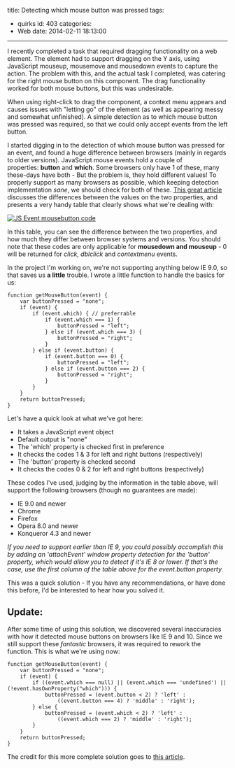 title: Detecting which mouse button was pressed
tags:
  - quirks
id: 403
categories:
  - Web
date: 2014-02-11 18:13:00
---

I recently completed a task that required dragging functionality on a web element. The element had to support dragging on the Y axis, using JavaScript mouseup, mousemove and mousedown events to capture the action. The problem with this, and the actual task I completed, was catering for the right mouse button on this component. The drag functionality worked for both mouse buttons, but this was undesirable.

When using right-click to drag the component, a context menu appears and causes issues with "letting go" of the element (as well as appearing messy and somewhat unfinished). A simple detection as to which mouse button was pressed was required, so that we could only accept events from the left button.

I started digging in to the detection of which mouse button was pressed for an event, and found a huge difference between browsers (mainly in regards to older versions). JavaScript mouse events hold a couple of properties: **button** and **which**. Some browsers only have 1 of these, many these-days have both - But the problem is, they hold different values! To properly support as many browsers as possible, which keeping detection implementation _sane_, we should check for both of these. [This great article](http://unixpapa.com/js/mouse.html) discusses the differences between the values on the two properties, and presents a very handy table that clearly shows what we're dealing with:

[![JS Event mousebutton code](http://perrymitchell.net/wp-content/uploads/2014/02/event_mouse_btn_code.png)](http://perrymitchell.net/wp-content/uploads/2014/02/event_mouse_btn_code.png)

In this table, you can see the difference between the two properties, and how much they differ between browser systems and versions. You should note that these codes are only applicable for **mousedown and mouseup** - 0 will be returned for _click_, _dblclick_ and _contextmenu_ events.

In the project I'm working on, we're not supporting anything below IE 9.0, so that saves us __a little__ trouble. I wrote a little function to handle the basics for us:

```
function getMouseButton(event) {
    var buttonPressed = "none";
    if (event) {
        if (event.which) { // preferrable
            if (event.which === 1) {
                buttonPressed = "left";
            } else if (event.which === 3) {
                buttonPressed = "right";
            }
        } else if (event.button) {
            if (event.button === 0) {
                buttonPressed = "left";
            } else if (event.button === 2) {
                buttonPressed = "right";
            }
        }
    }
    return buttonPressed;
}
```

Let's have a quick look at what we've got here:

*   It takes a JavaScript event object
*   Default output is "none"
*   The 'which' property is checked first in preference
*   It checks the codes 1 &amp; 3 for left and right buttons (respectively)
*   The 'button' property is checked second
*   It checks the codes 0 &amp; 2 for left and right buttons (respectively)

These codes I've used, judging by the information in the table above, will support the following browsers (though no guarantees are made):

*   IE 9.0 and newer
*   Chrome
*   Firefox
*   Opera 8.0 and newer
*   Konqueror 4.3 and newer

_If you need to support earlier than IE 9, you could possibly accomplish this by adding an 'attachEvent' window property detection for the 'button' property, which would allow you to detect if it's IE 8 or lower. If that's the case, use the first column of the table above for the event.button property._

This was a quick solution - If you have any recommendations, or have done this before, I'd be interested to hear how you solved it.

## Update:

After some time of using this solution, we discovered several inaccuracies with how it detected mouse buttons on browsers like IE 9 and 10. Since we still support these _fantastic_ browsers, it was required to rework the function. This is what we're using now:

```
function getMouseButton(event) {
    var buttonPressed = "none";
    if (event) {
        if ((event.which === null) || (event.which === 'undefined') || (!event.hasOwnProperty("which"))) {
            buttonPressed = (event.button < 2) ? 'left' :
                ((event.button === 4) ? 'middle' : 'right');
        } else {
            buttonPressed = (event.which < 2) ? 'left' :
                ((event.which === 2) ? 'middle' : 'right');
        }
    }
    return buttonPressed;
}
```

The credit for this more complete solution goes to [this article](http://www.thonky.com/javascript-and-css-guide/detect-mouse-button/).